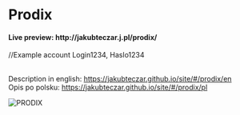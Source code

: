 # Prodix
<h4>Live preview: http://jakubteczar.j.pl/prodix/ </h4>
//Example account Login1234, Haslo1234 <br><br>

Description in english: https://jakubteczar.github.io/site/#/prodix/en </br>
Opis po polsku: https://jakubteczar.github.io/site/#/prodix/pl

![PRODIX](https://github.com/JakubTeczar/prodix/assets/106376926/fbed54f6-1eaa-4558-b150-47c78f91b2b5)
